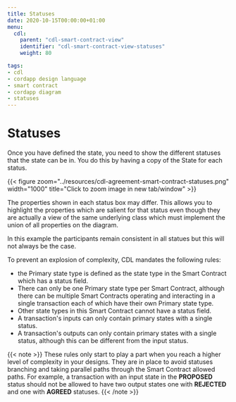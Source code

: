 ```yaml
---
title: Statuses
date: 2020-10-15T00:00:00+01:00
menu:
  cdl:
    parent: "cdl-smart-contract-view"
    identifier: "cdl-smart-contract-view-statuses"
    weight: 80

tags:
- cdl
- cordapp design language
- smart contract
- cordapp diagram
- statuses
---
```


# Statuses

Once you have defined the state, you need to show the different statuses that the state can be in. You do this by having a copy of the State for each status.

{{< figure zoom="../resources/cdl-agreement-smart-contract-statuses.png" width="1000" title="Click to zoom image in new tab/window" >}}

The properties shown in each status box may differ. This allows you to highlight the properties which are salient for that status even though they are actually a view of the same underlying class which must implement the union of all properties on the diagram.

In this example the participants remain consistent in all statues but this will not always be the case.

To prevent an explosion of complexity, CDL mandates the following rules:

* the Primary state type is defined as the state type in the Smart Contract which has a status field.
* There can only be one Primary state type per Smart Contract, although there can be multiple Smart Contracts operating and interacting in a single transaction each of which have their own Primary state type.
* Other state types in this Smart Contract cannot have a status field.
* A transaction's inputs can only contain primary states with a single status.
* A transaction's outputs can only contain primary states with a single status, although this can be different from the input status.

{{< note >}}
These rules only start to play a part when you reach a higher level of complexity in your designs. They are in place to avoid statuses branching and taking parallel paths through the Smart Contract allowed paths. For example, a transaction with an input state in the **PROPOSED** status should not be allowed to have two output states one with **REJECTED** and one with **AGREED** statuses.
{{< /note >}}
